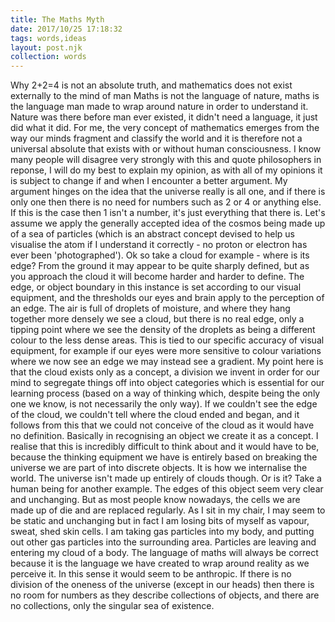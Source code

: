 ```yaml
---
title: The Maths Myth
date: 2017/10/25 17:18:32
tags: words,ideas
layout: post.njk
collection: words
---
```


Why 2+2=4 is not an absolute truth, and mathematics does not exist externally to the mind of man Maths is not the language of nature, maths is the language man made to wrap around nature in order to understand it. Nature was there before man ever existed, it didn't need a language, it just did what it did. For me, the very concept of mathematics emerges from the way our minds fragment and classify the world and it is therefore not a universal absolute that exists with or without human consciousness. I know many people will disagree very strongly with this and quote philosophers in reponse, I will do my best to explain my opinion, as with all of my opinions it is subject to change if and when I encounter a better argument. My argument hinges on the idea that the universe really is all one, and if there is only one then there is no need for numbers such as 2 or 4 or anything else. If this is the case then 1 isn't a number, it's just everything that there is. Let's assume we apply the generally accepted idea of the cosmos being made up of a sea of particles (which is an abstract concept devised to help us visualise the atom if I understand it correctly - no proton or electron has ever been 'photographed'). Ok so take a cloud for example - where is its edge? From the ground it may appear to be quite sharply defined, but as you approach the cloud it will become harder and harder to define. The edge, or object boundary in this instance is set according to our visual equipment, and the thresholds our eyes and brain apply to the perception of an edge. The air is full of droplets of moisture, and where they hang together more densely we see a cloud, but there is no real edge, only a tipping point where we see the density of the droplets as being a different colour to the less dense areas. This is tied to our specific accuracy of visual equipment, for example if our eyes were more sensitive to colour variations where we now see an edge we may instead see a gradient. My point here is that the cloud exists only as a concept, a division we invent in order for our mind to segregate things off into object categories which is essential for our learning process (based on a way of thinking which, despite being the only one we know, is not necessarily the only way). If we couldn't see the edge of the cloud, we couldn't tell where the cloud ended and began, and it follows from this that we could not conceive of the cloud as it would have no definition. Basically in recognising an object we create it as a concept. I realise that this is incredibly difficult to think about and it would have to be, because the thinking equipment we have is entirely based on breaking the universe we are part of into discrete objects. It is how we internalise the world. The universe isn't made up entirely of clouds though. Or is it? Take a human being for another example. The edges of this object seem very clear and unchanging. But as most people know nowadays, the cells we are made up of die and are replaced regularly. As I sit in my chair, I may seem to be static and unchanging but in fact I am losing bits of myself as vapour, sweat, shed skin cells. I am taking gas particles into my body, and putting out other gas particles into the surrounding area. Particles are leaving and entering my cloud of a body. The language of maths will always be correct because it is the language we have created to wrap around reality as we perceive it. In this sense it would seem to be anthropic. If there is no division of the oneness of the universe (except in our heads) then there is no room for numbers as they describe collections of objects, and there are no collections, only the singular sea of existence.
